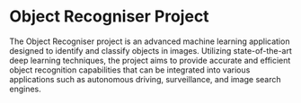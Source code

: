 # Object Recogniser Project

The Object Recogniser project is an advanced machine learning application designed to identify and classify objects in images. 
Utilizing state-of-the-art deep learning techniques, the project aims to provide accurate and efficient object recognition capabilities that can be integrated
into various applications such as autonomous driving, surveillance, and image search engines.
